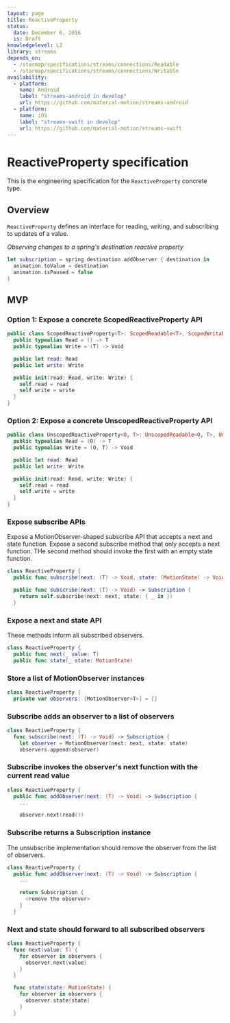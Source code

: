 ```yaml
---
layout: page
title: ReactiveProperty
status:
  date: December 6, 2016
  is: Draft
knowledgelevel: L2
library: streams
depends_on:
  - /starmap/specifications/streams/connections/Readable
  - /starmap/specifications/streams/connections/Writable
availability:
  - platform:
    name: Android
    label: "streams-android in develop"
    url: https://github.com/material-motion/streams-android
  - platform:
    name: iOS
    label: "streams-swift in develop"
    url: https://github.com/material-motion/streams-swift
---
```


# ReactiveProperty specification

This is the engineering specification for the `ReactiveProperty` concrete type.

## Overview

`ReactiveProperty` defines an interface for reading, writing, and subscribing to updates of a value.

*Observing changes to a spring's destination reactive property*

```swift
let subscription = spring.destination.addObserver { destination in
  animation.toValue = destination
  animation.isPaused = false
}
```

## MVP

### Option 1: Expose a concrete ScopedReactiveProperty API

```swift
public class ScopedReactiveProperty<T>: ScopedReadable<T>, ScopedWritable<T> {
  public typealias Read = () -> T
  public typealias Write = (T) -> Void

  public let read: Read
  public let write: Write

  public init(read: Read, write: Write) {
    self.read = read
    self.write = write
  }
}
```

### Option 2: Expose a concrete UnscopedReactiveProperty API

```swift
public class UnscopedReactiveProperty<O, T>: UnscopedReadable<O, T>, UnscopedWritable<O, T> {
  public typealias Read = (O) -> T
  public typealias Write = (O, T) -> Void

  public let read: Read
  public let write: Write

  public init(read: Read, write: Write) {
    self.read = read
    self.write = write
  }
}
```

### Expose subscribe APIs

Expose a MotionObserver-shaped subscribe API that accepts a next and state function. Expose a second
subscribe method that only accepts a next function. THe second method should invoke the first with
an empty state function.

```swift
class ReactiveProperty {
  public func subscribe(next: (T) -> Void, state: (MotionState) -> Void) -> Subscription

  public func subscribe(next: (T) -> Void) -> Subscription {
    return self.subscribe(next: next, state: { _ in })
  }
```

### Expose a next and state API

These methods inform all subscribed observers.

```swift
class ReactiveProperty {
  public func next(_ value: T)
  public func state(_ state: MotionState)
```

### Store a list of MotionObserver instances

```swift
class ReactiveProperty {
  private var observers: [MotionObserver<T>] = []
```

### Subscribe adds an observer to a list of observers

```swift
class ReactiveProperty {
  func subscribe(next: (T) -> Void) -> Subscription {
    let observer = MotionObserver(next: next, state: state)
    observers.append(observer)
```

### Subscribe invokes the observer's next function with the current read value

```swift
class ReactiveProperty {
  public func addObserver(next: (T) -> Void) -> Subscription {
    ...

    observer.next(read())
```

### Subscribe returns a Subscription instance

The unsubscribe implementation should remove the observer from the list of observers.

```swift
class ReactiveProperty {
  public func addObserver(next: (T) -> Void) -> Subscription {
    ...

    return Subscription {
      <remove the observer>
    }
  }
```

### Next and state should forward to all subscribed observers

```swift
class ReactiveProperty {
  func next(value: T) {
    for observer in observers {
      observer.next(value)
    }
  }

  func state(state: MotionState) {
    for observer in observers {
      observer.state(state)
    }
  }
```
